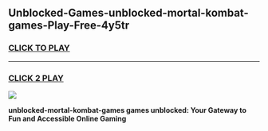 
## Unblocked-Games-unblocked-mortal-kombat-games-Play-Free-4y5tr
<h3>
<a href="https://premium76.site?title=unblocked-mortal-kombat-games&ref=18A1">CLICK TO PLAY</a></h3>
<hr>

<h3>
<a href="https://premium76.site?title=unblocked-mortal-kombat-games&ref=18A1">CLICK 2 PLAY</a>
  
</h3>

<a href="https://premium76.site?title=unblocked-mortal-kombat-games&ref=18A1"><img src="https://clearcache.store/games.png"></a>


**unblocked-mortal-kombat-games games unblocked: Your Gateway to Fun and Accessible Online Gaming**
